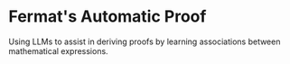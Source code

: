# Fermat's Automatic Proof

Using LLMs to assist in deriving proofs by learning associations between
mathematical expressions.
